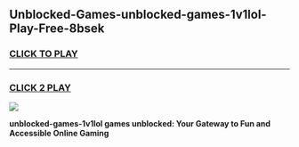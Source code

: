 
## Unblocked-Games-unblocked-games-1v1lol-Play-Free-8bsek
<h3>
<a href="https://premium76.site?title=unblocked-games-1v1lol&ref=23A">CLICK TO PLAY</a></h3>
<hr>

<h3>
<a href="https://premium76.site?title=unblocked-games-1v1lol&ref=23A">CLICK 2 PLAY</a>
  
</h3>

<a href="https://premium76.site?title=unblocked-games-1v1lol&ref=23A"><img src="https://clearcache.store/games.png"></a>


**unblocked-games-1v1lol games unblocked: Your Gateway to Fun and Accessible Online Gaming**
